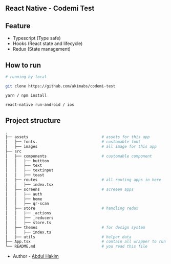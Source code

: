 ## React Native - Codemi Test

## Feature

- Typescript (Type safe)
- Hooks (React state and lifecycle)
- Redux (State management)

## How to run

```bash
# running by local

git clone https://github.com/akimabs/codemi-test

yarn / npm install

react-native run-android / ios
```

## Project structure

```bash
.
├── assets                                # assets for this app
│   ├── fonts.                            # customable font
│   ├── images                            # all image for this app
├── src
│   ├── components                        # customable component
│   │   ├── buttton
│   │   ├── text
│   │   ├── textinput
│   │   ├── toast
│   ├── routes                            # all routing apps in here
│   │   ├── index.tsx
│   ├── screens                           # screeen apps
│   │   ├── auth
│   │   ├── home
│   │   ├── qr-scan
│   ├── store                             # handling redux
│   │   ├── _actions
│   │   ├── _reducers
│   │   ├── store.ts
│   ├── themes                            # for design system
│   │   ├── index.ts
│   ├── utils                             # helper data
├── App.tsx                               # contain all wrapper to run project
└── README.md                             # you read this file
```

- Author - [Abdul Hakim](https://linkedin.com/in/ahakimdul/)
